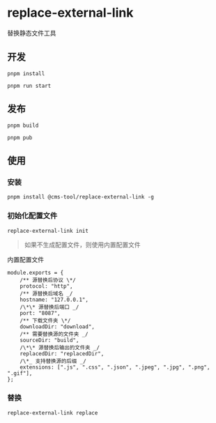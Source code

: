 # replace-external-link

替换静态文件工具

## 开发

`pnpm install`

`pnpm run start`

## 发布

`pnpm build`

`pnpm pub`

## 使用

### 安装

`pnpm install @cms-tool/replace-external-link -g`

### 初始化配置文件

`replace-external-link init`

> 如果不生成配置文件，则使用内置配置文件

内置配置文件

```
module.exports = {
    /** 源替换后协议 \*/
    protocol: "http",
    /** 源替换后域名 _/
    hostname: "127.0.0.1",
    /\*\* 源替换后端口 _/
    port: "8087",
    /** 下载文件夹 \*/
    downloadDir: "download",
    /** 需要替换源的文件夹 _/
    sourceDir: "build",
    /\*\* 源替换后输出的文件夹 _/
    replacedDir: "replacedDir",
    /\*_ 支持替换源的后缀 _/
    extensions: [".js", ".css", ".json", ".jpeg", ".jpg", ".png", ".gif"],
};

```

### 替换

`replace-external-link replace`
